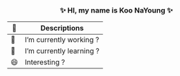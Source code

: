 <div align="center">

### ✨ HI, my name is Koo NaYoung ✨



| 💖 | Descriptions |
| --- | --- |
| 🔭 | I’m currently working ? |
|🌱 | I’m currently learning ? |
| 😄 |Interesting ?|
# 


</div>

<!--
**ooNa0/ooNa0** is a ✨ _special_ ✨ repository because its `README.md` (this file) appears on your GitHub profile.

Here are some ideas to get you started:

- 👯 I’m looking to collaborate on ...
- 🤔 I’m looking for help with ...
- 💬 Ask me about ...
- 📫 How to reach me: ...
- 😄 Pronouns: ...
- ⚡ Fun fact

-->
